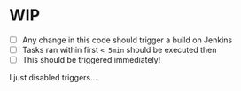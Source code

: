 # WIP

- [ ] Any change in this code should trigger a build on Jenkins
- [ ] Tasks ran within first `< 5min` should be executed then
- [ ] This should be triggered immediately!

I just disabled triggers...

